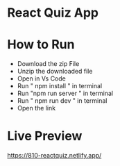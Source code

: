 # React Quiz App

  # How to Run
  - Download the zip File
  - Unzip the downloaded file
  -  Open in Vs Code
  -  Run " npm install " in terminal
  -  Run "npm run server " in terminal
  -  Run " npm run dev " in terminal
  -  Open the link

 # Live Preview
 https://810-reactquiz.netlify.app/


